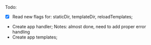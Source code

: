 Todo:
- [x] Read new flags for: staticDir, templateDir, reloadTemplates;
- Create app handler; Notes: almost done, need to add proper error handling
- Create app templates;

